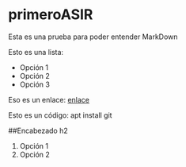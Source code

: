 # primeroASIR

Esta es una prueba para poder entender MarkDown

Esto es una lista:

* Opción 1
* Opción 2
* Opción 3

Eso es un enlace: [enlace](https://dit.gonzalonazareno.org)

Esto es un código:
	apt install git

##Encabezado h2

1. Opción 1
2. Opción 2
